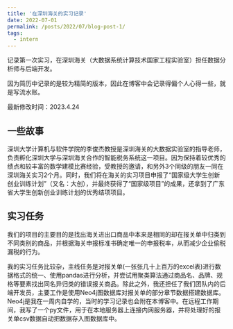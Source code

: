 ```yaml
---
title: '在深圳海关的实习记录'
date: 2022-07-01
permalink: /posts/2022/07/blog-post-1/
tags:
  - intern
---
```

记录第一次实习，在深圳海关（大数据系统计算技术国家工程实验室）担任数据分析师与后端开发。

因为简历中记录的是较为精简的版本，因此在博客中会记录得偏个人心得一些，就是写流水账。

最新修改时间：2023.4.24

## 一些故事
深圳大学计算机与软件学院的李俊杰教授是深圳海关的大数据实验室的指导老师，负责孵化深圳大学与深圳海关合作的智能税务系统这一项目。因为保持着较优秀的绩点和较丰富的数学建模比赛经验，受教授的邀请，和另外3个同级的朋友一同在深圳海关实习2个月。同时，我们将在海关的实习项目申报了“国家级大学生创新创业训练计划”（又名：大创），并最终获得了“国家级项目”的成果，还拿到了广东省大学生创新创业训练计划的优秀结项项目。

## 实习任务
我们的项目的主要目的是找出海关进出口商品中本来是相同的却在报关单中归类到不同类别的商品，并根据海关申报标准书确定唯一的申报税率，从而减少企业偷税漏税的行为。

我的实习任务比较杂，主线任务是对报关单(一张张几十上百万的excel表)进行数据格式的统一、使用pandas进行分析，并尝试用聚类算法通过商品名、品牌、规格等要素找出同名异归类的错误报关商品。除此之外，我还担任了我们团队内的后端开发员，主要工作是使用Neo4j图数据库对报关单的部分章节数据搭建数据库。Neo4j是我在一周内自学的，当时的学习记录也会附在本博客中。在远程工作期间，我写了一个py文件，用于在本地服务器上连接内网服务器，并将处理好的报关单csv数据自动把数据存入图数据库中。
